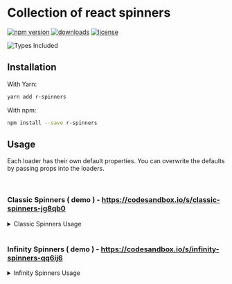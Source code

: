 # Collection of react spinners

[![npm version](https://badge.fury.io/js/r-spinners.svg)][npm_url]
[![downloads](https://img.shields.io/npm/dt/r-spinners.svg)][npm_url]
[![license](https://img.shields.io/npm/l/r-spinners.svg)][npm_url]

<!-- ![Dependency Count](https://badgen.net/bundlephobia/dependency-count/r-spinners) -->
![Types Included](https://badgen.net/npm/types/r-spinners)

[npm_url]: https://www.npmjs.org/package/r-spinners

## Installation

With Yarn:

```bash
yarn add r-spinners
```

With npm:

```bash
npm install --save r-spinners
```

## Usage

Each loader has their own default properties. You can overwrite the defaults by passing props into the loaders.

<br />

### Classic Spinners ( demo ) - https://codesandbox.io/s/classic-spinners-jg8qb0
<details>
<summary>Classic Spinners Usage</summary>

<br />

> ### To override **color** and **size** of loaders, please use **color** and **size** props, don't use css styling for those
</br >

|  Component  | Required Props | Optional Props | Example |
| ------------- | ------------- | ------------- | ------------- |
| ```<ClassicSpinner1 />```  | text: string; | color?: string;<br />size?: number \| string;<br />style?: object;<br />animationTime?: string;  | ```<ClassicSpinner1 text="Loading 1..." animationTime="2s" color="#000" size="1.5rem" />```  |
| ```<ClassicSpinner2 />```  | text: string; | color?: string;<br />size?: number \| string;<br />style?: object;<br />animationTime?: string;  | ```<ClassicSpinner2 text="Loading 2..." animationTime="2s" color="#000" size="1.5rem" />```  |
| ```<ClassicSpinner3 />```  | text: string; | color?: string;<br />size?: number \| string;<br />style?: object;<br />animationTime?: string;  | ```<ClassicSpinner3 text="Loading 3..." animationTime="2s" color="#000" size="1.5rem" />```  |
| ```<ClassicSpinner4 />```  | text: string;<br />noOfCharactersToBlinkAtLast: number; | color?: string;<br />size?: number \| string;<br />style?: object;<br />animationTime?: string;  | ```<ClassicSpinner4 text="Loading 4..." animationTime='2s' color="#000" size="1.5rem" noOfCharactersToBlinkAtLast={3} />```  |
| ```<ClassicSpinner5 />```  | text: string; | color?: string;<br />size?: number \| string;<br />style?: object;<br />animationTime?: string;  | ```<ClassicSpinner5 text="Loading 5..." animationTime="2s" color="#000" size="1.5rem" />```  |
| ```<ClassicSpinner6 />```  | text: string; | color?: string;<br />size?: number \| string;<br />style?: object;<br />animationTime?: string;  | ```<ClassicSpinner6 text="Loading 6..." animationTime="2s" color="#000" size="1.5rem" />```  |
| ```<ClassicSpinner7 />```  | text: string;<br />animationColor: string; | color?: string;<br />size?: number \| string;<br />style?: object;<br />animationTime?: string;  | ```<ClassicSpinner7 text="Loading 7..." animationTime='2s' color="#000" size="1.5rem" animationColor="#be123c" />```  |
| ```<ClassicSpinner8 />```  | text: string;<br />animationColor: string; | color?: string;<br />size?: number \| string;<br />style?: object;<br />animationTime?: string;  | ```<ClassicSpinner8 text="Loading 8..." animationTime='2s' color="#000" size="1.5rem" animationColor="#be123c" />```  |
| ```<ClassicSpinner9 />```  | text: string;<br />colors: string[];<br /><br />`Note: colors must contains 4 different colors` | size?: number \| string;<br />style?: object;<br />animationTime?: string;  | ```<ClassicSpinner9 text="Loading 9..." animationTime='4s' size="1.5rem" colors={["#000", "#b91c1c", "#0369a1", "#15803d"]} />```  |
| ```<ClassicSpinner10 />```  | text: string;<br />colors: string[];<br /><br />`Note: colors must contains 4 different colors` | size?: number \| string;<br />style?: object;<br />animationTime?: string;  | ```<ClassicSpinner10 text="Loading 10..." animationTime='4s' size="1.5rem" colors={["#000", "#b91c1c", "#0369a1", "#15803d"]} />```  |

----------------------

</details>

<br />

### Infinity Spinners ( demo ) - https://codesandbox.io/s/infinity-spinners-qq6ij6
<details>
<summary>Infinity Spinners Usage</summary>

<br />

> ### To override **color**, **height** and **width** of loaders, please use **color**, **height** and **width** props, don't use css styling for those
</br >

|  Component  | Required Props | Optional Props | Example |
| ------------- | ------------- | ------------- | ------------- |
| ```<InfinitySpinner1 />```  |  - |  height?: number \| string;<br />width?: number \| string;<br />color?: string;<br />style?: object;<br />animationTime?: string;  | ```<InfinitySpinner1 animationTime='0.5s' color="#0369a1" />```  |
| ```<InfinitySpinner2 />```  |  -  |  height?: number \| string;<br />width?: number \| string;<br />color?: string;<br />style?: object;<br />animationTime?: string;  | ```<InfinitySpinner2 animationTime='0.5s' color="#0369a1" />```  |
| ```<InfinitySpinner3 />```  |  -  |  height?: number \| string;<br />width?: number \| string;<br />color?: string;<br />style?: object;<br />animationTime?: string;  | ```<InfinitySpinner3 animationTime='2s' color="#0369a1" />```  |
| ```<InfinitySpinner4 />```  |  -  |  height?: number \| string;<br />width?: number \| string;<br />color?: string;<br />style?: object;<br />animationTime?: string;  | ```<InfinitySpinner4 animationTime='2s' color="#0369a1" />```  |
| ```<InfinitySpinner5 />```  |  -  |  height?: number \| string;<br />width?: number \| string;<br />color?: string;<br />style?: object;<br />animationTime?: string;  | ```<InfinitySpinner5 animationTime='0.5s' color="#0369a1" />```  |
| ```<InfinitySpinner6 />```  |  -  |  height?: number \| string;<br />width?: number \| string;<br />color?: string;<br />style?: object;<br />animationTime?: string;  | ```<InfinitySpinner6 animationTime='0.5s' color="#0369a1" />```  |
| ```<InfinitySpinner7 />```  |  -  |  height?: number \| string;<br />width?: number \| string;<br />color?: string;<br />style?: object;<br />animationTime?: string;  | ```<InfinitySpinner7 animationTime='0.5s' color="#0369a1" />```  |
| ```<InfinitySpinner8 />```  |  -  |  height?: number \| string;<br />width?: number \| string;<br />color?: string;<br />style?: object;<br />animationTime?: string;  | ```<InfinitySpinner8 animationTime='0.5s' color="#0369a1" />```  |
| ```<InfinitySpinner9 />```  |  -  |  height?: number \| string;<br />width?: number \| string;<br />color?: string;<br />style?: object;<br />animationTime?: string;  | ```<InfinitySpinner9 animationTime='2s' color="#0369a1" />```  |
| ```<InfinitySpinner10 />```  |  -  |  height?: number \| string;<br />width?: number \| string;<br />color?: string;<br />style?: object;<br />animationTime?: string;  | ```<InfinitySpinner10 animationTime='2s' color="#0369a1" />```  |

----------------------

</details>

<br /><br />